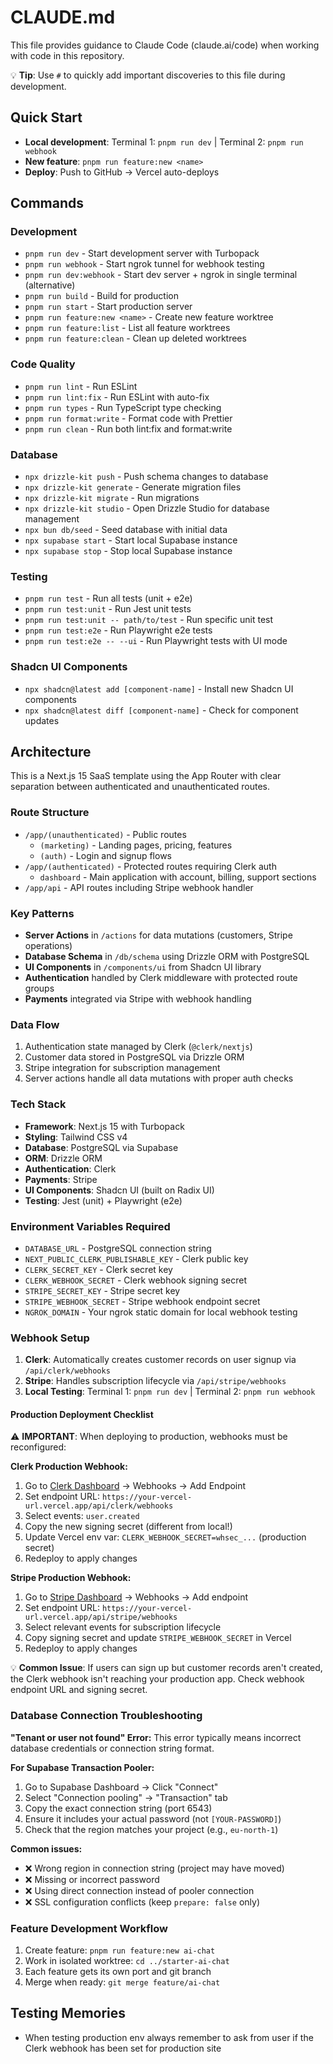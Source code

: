 # CLAUDE.md

This file provides guidance to Claude Code (claude.ai/code) when working with code in this repository.

💡 **Tip**: Use `#` to quickly add important discoveries to this file during development.

## Quick Start
- **Local development**: Terminal 1: `pnpm run dev` | Terminal 2: `pnpm run webhook`
- **New feature**: `pnpm run feature:new <name>`  
- **Deploy**: Push to GitHub → Vercel auto-deploys

## Commands

### Development
- `pnpm run dev` - Start development server with Turbopack
- `pnpm run webhook` - Start ngrok tunnel for webhook testing
- `pnpm run dev:webhook` - Start dev server + ngrok in single terminal (alternative)
- `pnpm run build` - Build for production
- `pnpm run start` - Start production server
- `pnpm run feature:new <name>` - Create new feature worktree
- `pnpm run feature:list` - List all feature worktrees
- `pnpm run feature:clean` - Clean up deleted worktrees

### Code Quality
- `pnpm run lint` - Run ESLint
- `pnpm run lint:fix` - Run ESLint with auto-fix
- `pnpm run types` - Run TypeScript type checking
- `pnpm run format:write` - Format code with Prettier
- `pnpm run clean` - Run both lint:fix and format:write

### Database
- `npx drizzle-kit push` - Push schema changes to database
- `npx drizzle-kit generate` - Generate migration files
- `npx drizzle-kit migrate` - Run migrations
- `npx drizzle-kit studio` - Open Drizzle Studio for database management
- `npx bun db/seed` - Seed database with initial data
- `npx supabase start` - Start local Supabase instance
- `npx supabase stop` - Stop local Supabase instance

### Testing
- `pnpm run test` - Run all tests (unit + e2e)
- `pnpm run test:unit` - Run Jest unit tests
- `pnpm run test:unit -- path/to/test` - Run specific unit test
- `pnpm run test:e2e` - Run Playwright e2e tests
- `pnpm run test:e2e -- --ui` - Run Playwright tests with UI mode

### Shadcn UI Components
- `npx shadcn@latest add [component-name]` - Install new Shadcn UI components
- `npx shadcn@latest diff [component-name]` - Check for component updates

## Architecture

This is a Next.js 15 SaaS template using the App Router with clear separation between authenticated and unauthenticated routes.

### Route Structure
- `/app/(unauthenticated)` - Public routes
  - `(marketing)` - Landing pages, pricing, features
  - `(auth)` - Login and signup flows
- `/app/(authenticated)` - Protected routes requiring Clerk auth
  - `dashboard` - Main application with account, billing, support sections
- `/app/api` - API routes including Stripe webhook handler

### Key Patterns
- **Server Actions** in `/actions` for data mutations (customers, Stripe operations)
- **Database Schema** in `/db/schema` using Drizzle ORM with PostgreSQL
- **UI Components** in `/components/ui` from Shadcn UI library
- **Authentication** handled by Clerk middleware with protected route groups
- **Payments** integrated via Stripe with webhook handling

### Data Flow
1. Authentication state managed by Clerk (`@clerk/nextjs`)
2. Customer data stored in PostgreSQL via Drizzle ORM
3. Stripe integration for subscription management
4. Server actions handle all data mutations with proper auth checks

### Tech Stack
- **Framework**: Next.js 15 with Turbopack
- **Styling**: Tailwind CSS v4
- **Database**: PostgreSQL via Supabase
- **ORM**: Drizzle ORM
- **Authentication**: Clerk
- **Payments**: Stripe
- **UI Components**: Shadcn UI (built on Radix UI)
- **Testing**: Jest (unit) + Playwright (e2e)

### Environment Variables Required
- `DATABASE_URL` - PostgreSQL connection string
- `NEXT_PUBLIC_CLERK_PUBLISHABLE_KEY` - Clerk public key
- `CLERK_SECRET_KEY` - Clerk secret key
- `CLERK_WEBHOOK_SECRET` - Clerk webhook signing secret
- `STRIPE_SECRET_KEY` - Stripe secret key
- `STRIPE_WEBHOOK_SECRET` - Stripe webhook endpoint secret
- `NGROK_DOMAIN` - Your ngrok static domain for local webhook testing

### Webhook Setup
1. **Clerk**: Automatically creates customer records on user signup via `/api/clerk/webhooks`
2. **Stripe**: Handles subscription lifecycle via `/api/stripe/webhooks`
3. **Local Testing**: Terminal 1: `pnpm run dev` | Terminal 2: `pnpm run webhook`

#### Production Deployment Checklist
⚠️ **IMPORTANT**: When deploying to production, webhooks must be reconfigured:

**Clerk Production Webhook:**
1. Go to [Clerk Dashboard](https://dashboard.clerk.com) → Webhooks → Add Endpoint
2. Set endpoint URL: `https://your-vercel-url.vercel.app/api/clerk/webhooks`
3. Select events: `user.created`
4. Copy the new signing secret (different from local!)
5. Update Vercel env var: `CLERK_WEBHOOK_SECRET=whsec_...` (production secret)
6. Redeploy to apply changes

**Stripe Production Webhook:**
1. Go to [Stripe Dashboard](https://dashboard.stripe.com) → Webhooks → Add endpoint
2. Set endpoint URL: `https://your-vercel-url.vercel.app/api/stripe/webhooks`
3. Select relevant events for subscription lifecycle
4. Copy signing secret and update `STRIPE_WEBHOOK_SECRET` in Vercel
5. Redeploy to apply changes

💡 **Common Issue**: If users can sign up but customer records aren't created, the Clerk webhook isn't reaching your production app. Check webhook endpoint URL and signing secret.

### Database Connection Troubleshooting

**"Tenant or user not found" Error:**
This error typically means incorrect database credentials or connection string format.

**For Supabase Transaction Pooler:**
1. Go to Supabase Dashboard → Click "Connect"
2. Select "Connection pooling" → "Transaction" tab
3. Copy the exact connection string (port 6543)
4. Ensure it includes your actual password (not `[YOUR-PASSWORD]`)
5. Check that the region matches your project (e.g., `eu-north-1`)

**Common issues:**
- ❌ Wrong region in connection string (project may have moved)
- ❌ Missing or incorrect password
- ❌ Using direct connection instead of pooler connection
- ❌ SSL configuration conflicts (keep `prepare: false` only)

### Feature Development Workflow
1. Create feature: `pnpm run feature:new ai-chat`
2. Work in isolated worktree: `cd ../starter-ai-chat`
3. Each feature gets its own port and git branch
4. Merge when ready: `git merge feature/ai-chat`

## Testing Memories
- When testing production env always remember to ask from user if the Clerk webhook has been set for production site